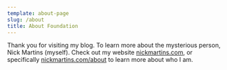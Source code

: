 ```yaml
---
template: about-page
slug: /about
title: About Foundation
---
```

Thank you for visiting my blog. To learn more about the mysterious person, Nick Martins (myself). Check out my website [nickmartins.com](https://nickmartins.com/), or specifically [nickmartins.com/about](https://nickmartins.com/about/) to learn more about who I am.